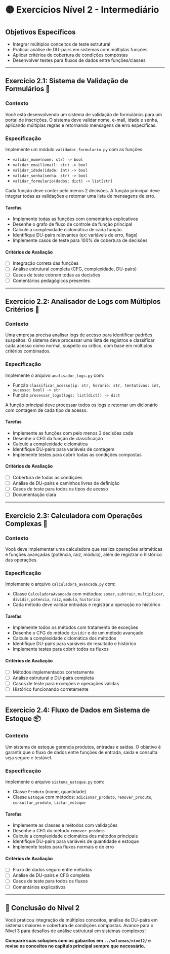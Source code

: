 # 🟡 Exercícios Nível 2 - Intermediário

## Objetivos Específicos
- Integrar múltiplos conceitos de teste estrutural
- Praticar análise de DU-pairs em sistemas com múltiplas funções
- Aplicar critérios de cobertura de condições compostas
- Desenvolver testes para fluxos de dados entre funções/classes

---

## Exercício 2.1: Sistema de Validação de Formulários 📝

### Contexto
Você está desenvolvendo um sistema de validação de formulários para um portal de inscrições. O sistema deve validar nome, e-mail, idade e senha, aplicando múltiplas regras e retornando mensagens de erro específicas.

### Especificação
Implemente um módulo `validador_formulario.py` com as funções:
- `validar_nome(nome: str) -> bool`
- `validar_email(email: str) -> bool`
- `validar_idade(idade: int) -> bool`
- `validar_senha(senha: str) -> bool`
- `validar_formulario(dados: dict) -> list[str]`

Cada função deve conter pelo menos 2 decisões. A função principal deve integrar todas as validações e retornar uma lista de mensagens de erro.

#### Tarefas
- Implemente todas as funções com comentários explicativos
- Desenhe o grafo de fluxo de controle da função principal
- Calcule a complexidade ciclomática de cada função
- Identifique DU-pairs relevantes (ex: variáveis de erro, flags)
- Implemente casos de teste para 100% de cobertura de decisões

#### Critérios de Avaliação
- [ ] Integração correta das funções
- [ ] Análise estrutural completa (CFG, complexidade, DU-pairs)
- [ ] Casos de teste cobrem todas as decisões
- [ ] Comentários pedagógicos presentes

---

## Exercício 2.2: Analisador de Logs com Múltiplos Critérios 📑

### Contexto
Uma empresa precisa analisar logs de acesso para identificar padrões suspeitos. O sistema deve processar uma lista de registros e classificar cada acesso como normal, suspeito ou crítico, com base em múltiplos critérios combinados.

### Especificação
Implemente o arquivo `analisador_logs.py` com:
- Função `classificar_acesso(ip: str, horario: str, tentativas: int, sucesso: bool) -> str`
- Função `processar_logs(logs: list[dict]) -> dict`

A função principal deve processar todos os logs e retornar um dicionário com contagem de cada tipo de acesso.

#### Tarefas
- Implemente as funções com pelo menos 3 decisões cada
- Desenhe o CFG da função de classificação
- Calcule a complexidade ciclomática
- Identifique DU-pairs para variáveis de contagem
- Implemente testes para cobrir todas as condições compostas

#### Critérios de Avaliação
- [ ] Cobertura de todas as condições
- [ ] Análise de DU-pairs e caminhos livres de definição
- [ ] Casos de teste para todos os tipos de acesso
- [ ] Documentação clara

---

## Exercício 2.3: Calculadora com Operações Complexas 🧮

### Contexto
Você deve implementar uma calculadora que realiza operações aritméticas e funções avançadas (potência, raiz, módulo), além de registrar o histórico das operações.

### Especificação
Implemente o arquivo `calculadora_avancada.py` com:
- Classe `CalculadoraAvancada` com métodos: `somar`, `subtrair`, `multiplicar`, `dividir`, `potencia`, `raiz`, `modulo`, `historico`
- Cada método deve validar entradas e registrar a operação no histórico

#### Tarefas
- Implemente todos os métodos com tratamento de exceções
- Desenhe o CFG do método `dividir` e de um método avançado
- Calcule a complexidade ciclomática dos métodos
- Identifique DU-pairs para variáveis de resultado e histórico
- Implemente testes para cobrir todos os fluxos

#### Critérios de Avaliação
- [ ] Métodos implementados corretamente
- [ ] Análise estrutural e DU-pairs completa
- [ ] Casos de teste para exceções e operações válidas
- [ ] Histórico funcionando corretamente

---

## Exercício 2.4: Fluxo de Dados em Sistema de Estoque 📦

### Contexto
Um sistema de estoque gerencia produtos, entradas e saídas. O objetivo é garantir que o fluxo de dados entre funções de entrada, saída e consulta seja seguro e testável.

### Especificação
Implemente o arquivo `sistema_estoque.py` com:
- Classe `Produto` (nome, quantidade)
- Classe `Estoque` com métodos: `adicionar_produto`, `remover_produto`, `consultar_produto`, `listar_estoque`

#### Tarefas
- Implemente as classes e métodos com validações
- Desenhe o CFG do método `remover_produto`
- Calcule a complexidade ciclomática dos métodos principais
- Identifique DU-pairs para variáveis de quantidade e estoque
- Implemente testes para fluxos normais e de erro

#### Critérios de Avaliação
- [ ] Fluxo de dados seguro entre métodos
- [ ] Análise de DU-pairs e CFG completa
- [ ] Casos de teste para todos os fluxos
- [ ] Comentários explicativos

---

## 🎯 Conclusão do Nível 2

Você praticou integração de múltiplos conceitos, análise de DU-pairs em sistemas maiores e cobertura de condições compostas. Avance para o Nível 3 para desafios de análise estrutural em sistemas complexos!

**Compare suas soluções com os gabaritos em `../solucoes/nivel2/` e revise os conceitos no capítulo principal sempre que necessário.**
